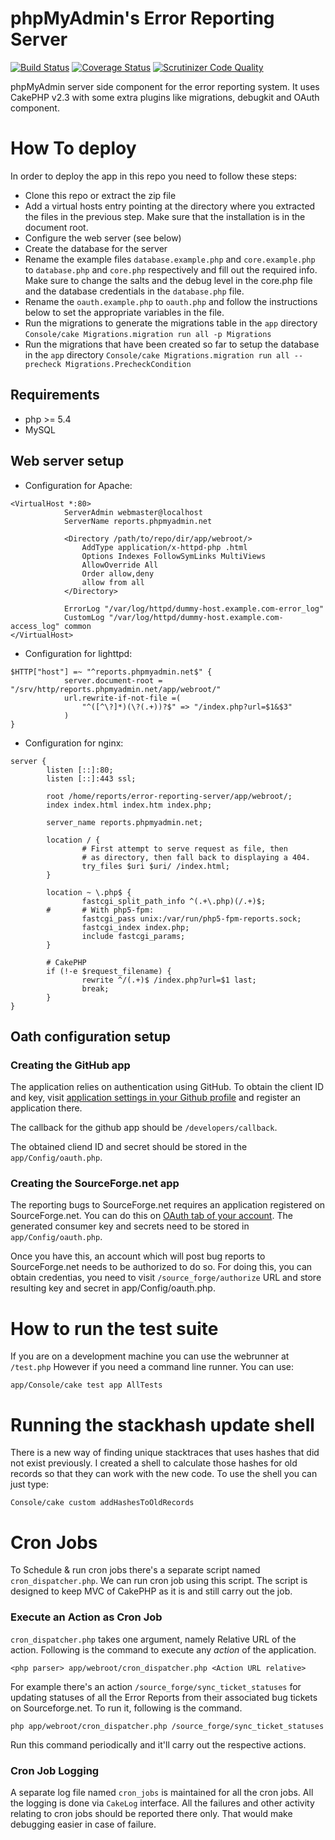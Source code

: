 phpMyAdmin's Error Reporting Server
===================================

[![Build Status](https://travis-ci.org/phpmyadmin/error-reporting-server.png?branch=master)](https://travis-ci.org/phpmyadmin/error-reporting-server)
[![Coverage Status](https://coveralls.io/repos/phpmyadmin/error-reporting-server/badge.png)](https://coveralls.io/r/phpmyadmin/error-reporting-server)
[![Scrutinizer Code Quality](https://scrutinizer-ci.com/g/phpmyadmin/error-reporting-server/badges/quality-score.png?s=9d696be27235e042548ad09e1002841b532ee6bb)](https://scrutinizer-ci.com/g/phpmyadmin/error-reporting-server/)

phpMyAdmin server side component for the error reporting system. It uses
CakePHP v2.3 with some extra plugins like migrations, debugkit and OAuth
component.

# How To deploy #

In order to deploy the app in this repo you need to follow these steps:

- Clone this repo or extract the zip file
- Add a virtual hosts entry pointing at the directory where you extracted the
  files in the previous step. Make sure that the installation is in the
  document root. 
- Configure the web server (see below)
- Create the database for the server
- Rename the example files `database.example.php` and `core.example.php` to
  `database.php` and `core.php` respectively and fill out the required info.
  Make sure to change the salts and the debug level in the core.php file and
  the database credentials in the `database.php` file.
- Rename the `oauth.example.php` to `oauth.php` and follow the instructions below 
  to set the appropriate variables in the file.
- Run the migrations to generate the migrations table in the `app` directory
  `Console/cake Migrations.migration run all -p Migrations`
- Run the migrations that have been created so far to setup the database 
  in the `app` directory
  `Console/cake Migrations.migration run all --precheck Migrations.PrecheckCondition`

## Requirements ##
 - php >= 5.4
 - MySQL 
 

## Web server setup ##

- Configuration for Apache:
```
<VirtualHost *:80>
			ServerAdmin webmaster@localhost
			ServerName reports.phpmyadmin.net

			<Directory /path/to/repo/dir/app/webroot/>
				AddType application/x-httpd-php .html
				Options Indexes FollowSymLinks MultiViews
				AllowOverride All
				Order allow,deny
				allow from all
			</Directory>

			ErrorLog "/var/log/httpd/dummy-host.example.com-error_log"
			CustomLog "/var/log/httpd/dummy-host.example.com-access_log" common
</VirtualHost>
```
- Configuration for lighttpd:
```
$HTTP["host"] =~ "^reports.phpmyadmin.net$" {
			server.document-root = "/srv/http/reports.phpmyadmin.net/app/webroot/"
			url.rewrite-if-not-file =(
				"^([^\?]*)(\?(.+))?$" => "/index.php?url=$1&$3"
			)
}
```
- Configuration for nginx:
```
server {
        listen [::]:80;
        listen [::]:443 ssl;

        root /home/reports/error-reporting-server/app/webroot/;
        index index.html index.htm index.php;

        server_name reports.phpmyadmin.net;

        location / {
                # First attempt to serve request as file, then
                # as directory, then fall back to displaying a 404.
                try_files $uri $uri/ /index.html;
        }

        location ~ \.php$ {
                fastcgi_split_path_info ^(.+\.php)(/.+)$;
        #       # With php5-fpm:
                fastcgi_pass unix:/var/run/php5-fpm-reports.sock;
                fastcgi_index index.php;
                include fastcgi_params;
        }

        # CakePHP
        if (!-e $request_filename) {
                rewrite ^/(.+)$ /index.php?url=$1 last;
                break;
        }
}
```

## Oath configuration setup ##

### Creating the GitHub app ###

The application relies on authentication using GitHub. To obtain the client ID
and key, visit [application settings in your Github profile][gh-oauth] and
register an application there.

The callback for the github app should be ``/developers/callback``.

The obtained cliend ID and secret should be stored in the ``app/Config/oauth.php``.

[gh-oauth]: https://github.com/settings/applications

### Creating the SourceForge.net app ###

The reporting bugs to SourceForge.net requires an application registered on
SourceForge.net. You can do this on [OAuth tab of your account][sf-oauth]. The
generated consumer key and secrets  need to be stored in
``app/Config/oauth.php``.

Once you have this, an account which will post bug reports to SourceForge.net
needs to be authorized to do so. For doing this, you can obtain credentias, you
need to visit ``/source_forge/authorize`` URL and store resulting key and
secret in app/Config/oauth.php.

[sf-oauth]: https://sourceforge.net/auth/oauth/

# How to run the test suite #

If you are on a development machine you can use the webrunner at `/test.php`
However if you need a command line runner. You can use:
```
app/Console/cake test app AllTests
```

# Running the stackhash update shell #

There is a new way of finding unique stacktraces that uses hashes that did not
exist previously. I created a shell to calculate those hashes for old records so
that they can work with the new code. To use the shell you can just type:
```
Console/cake custom addHashesToOldRecords
```

# Cron Jobs #
To Schedule & run cron jobs there's a separate script named `cron_dispatcher.php`. We can run cron job using this script. The script is designed to keep MVC of CakePHP as it is and still carry out the job.

### Execute an Action as Cron Job ###
`cron_dispatcher.php` takes one argument, namely Relative URL of the action.
Following is the command to execute any *action* of the application.
```Shell
<php parser> app/webroot/cron_dispatcher.php <Action URL relative>
```

For example there's an action `/source_forge/sync_ticket_statuses` for updating statuses of all the Error Reports from their associated bug tickets on Sourceforge.net. To run it, following is the command.
```Shell
php app/webroot/cron_dispatcher.php /source_forge/sync_ticket_statuses
```
Run this command periodically and it'll carry out the respective actions.

### Cron Job Logging ###
A separate log file named `cron_jobs` is maintained for all the cron jobs. All the logging is done via `CakeLog` interface. All the failures and other activity relating to cron jobs should be reported there only. That would make debugging easier in case of failure.
